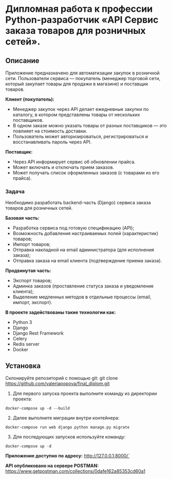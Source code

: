 # Дипломная работа к профессии Python-разработчик «API Сервис заказа товаров для розничных сетей».

 ## Описание

 Приложение предназначено для автоматизации закупок в розничной сети. Пользователи сервиса — покупатель (менеджер торговой сети, который закупает товары для продажи в магазине) и поставщик товаров.

 **Клиент (покупатель):**

 - Менеджер закупок через API делает ежедневные закупки по каталогу, в котором
   представлены товары от нескольких поставщиков.
 - В одном заказе можно указать товары от разных поставщиков — это
   повлияет на стоимость доставки.
 - Пользователь может авторизироваться, регистрироваться и восстанавливать пароль через API.

 **Поставщик:**

 - Через API информирует сервис об обновлении прайса.
 - Может включать и отключать прием заказов.
 - Может получать список оформленных заказов (с товарами из его прайса).


 ### Задача

 Необходимо разработать backend-часть (Django) сервиса заказа товаров для розничных сетей.

 **Базовая часть:**
 * Разработка сервиса под готовую спецификацию (API);
 * Возможность добавления настраиваемых полей (характеристик) товаров;
 * Импорт товаров;
 * Отправка накладной на email администратора (для исполнения заказа);
 * Отправка заказа на email клиента (подтверждение приема заказа).

 **Продвинутая часть:**
 * Экспорт товаров;
 * Админка заказов (проставление статуса заказа и уведомление клиента);
 * Выделение медленных методов в отдельные процессы (email, импорт, экспорт).



**В проекте задействованы такие технологии как:**
* Python 3
* Django
* Django Rest Framework
* Celery
* Redis server
* Docker


## Установка
Склонируйте репозиторий с помощью git:
    git clone https://github.com/valeriapopova/final_diplom.git

1. Для первого запуска проекта выполните команду из директории проекта:

 `docker-compose up -d --build`

 2. Далее выполните миграции внутри контейнера:

  `docker-compose run web django python manage.py migrate`

 3. Для последующих запусков используйте команду: 

 `docker-compose up -d`

**Приложение доступно по адресу:**
http://127.0.0.1:8000/`

**API опубликовано на сервере POSTMAN:**
https://www.getpostman.com/collections/0dafe162a85353cd60a1

